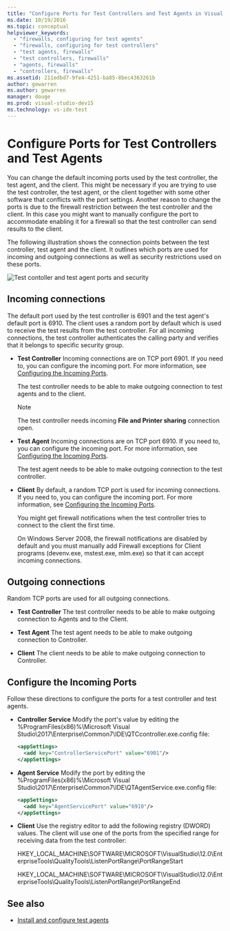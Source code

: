 ```yaml
---
title: "Configure Ports for Test Controllers and Test Agents in Visual Studio"
ms.date: 10/19/2016
ms.topic: conceptual
helpviewer_keywords:
  - "firewalls, configuring for test agents"
  - "firewalls, configuring for test controllers"
  - "test agents, firewalls"
  - "test controllers, firewalls"
  - "agents, firewalls"
  - "controllers, firewalls"
ms.assetid: 211edbd7-9fe4-4251-ba85-8bec4363261b
author: gewarren
ms.author: gewarren
manager: douge
ms.prod: visual-studio-dev15
ms.technology: vs-ide-test
---
```

# Configure Ports for Test Controllers and Test Agents

You can change the default incoming ports used by the test controller, the test agent, and the client. This might be necessary if you are trying to use the test controller, the test agent, or the client together with some other software that conflicts with the port settings. Another reason to change the ports is due to the firewall restriction between the test controller and the client. In this case you might want to manually configure the port to accommodate enabling it for a firewall so that the test controller can send results to the client.

 The following illustration shows the connection points between the test controller, test agent and the client. It outlines which ports are used for incoming and outgoing connections as well as security restrictions used on these ports.

 ![Test contoller and test agent ports and security](../test/media/test-controller-agent-firewall.png)

## Incoming connections

The default port used by the test controller is 6901 and the test agent's default port is 6910. The client uses a random port by default which is used to receive the test results from the test controller. For all incoming connections, the test controller authenticates the calling party and verifies that it belongs to specific security group.

- **Test Controller** Incoming connections are on TCP port 6901. If you need to, you can configure the incoming port. For more information, see [Configuring the Incoming Ports](#ConfigurePorts).

    The test controller needs to be able to make outgoing connection to test agents and to the client.

    > [!NOTE]
    > The test controller needs incoming **File and Printer sharing** connection open.

- **Test Agent** Incoming connections are on TCP port 6910. If you need to, you can configure the incoming port. For more information, see [Configuring the Incoming Ports](#ConfigurePorts).

   The test agent needs to be able to make outgoing connection to the test controller.

- **Client** By default, a random TCP port is used for incoming connections. If you need to, you can configure the incoming port. For more information, see [Configuring the Incoming Ports](#ConfigurePorts).

   You might get firewall notifications when the test controller tries to connect to the client the first time.

   On Windows Server 2008, the firewall notifications are disabled by default and you must manually add Firewall exceptions for Client programs (devenv.exe, mstest.exe, mlm.exe) so that it can accept incoming connections.

## Outgoing connections

Random TCP ports are used for all outgoing connections.

- **Test Controller** The test controller needs to be able to make outgoing connection to Agents and to the Client.

- **Test Agent** The test agent needs to be able to make outgoing connection to Controller.

- **Client** The client needs to be able to make outgoing connection to Controller.

## Configure the Incoming Ports

Follow these directions to configure the ports for a test controller and test agents.

- **Controller Service** Modify the port's value by editing the %ProgramFiles(x86)%\Microsoft Visual Studio\2017\Enterprise\Common7\IDE\QTCcontroller.exe.config file:

    ```xml
    <appSettings>
      <add key="ControllerServicePort" value="6901"/>
    </appSettings>
    ```

- **Agent Service** Modify the port by editing the %ProgramFiles(x86)%\Microsoft Visual Studio\2017\Enterprise\Common7\IDE\QTAgentService.exe.config file:

    ```xml
    <appSettings>
      <add key="AgentServicePort" value="6910"/>
    </appSettings>
    ```

- **Client** Use the registry editor to add the following registry (DWORD) values. The client will use one of the ports from the specified range for receiving data from the test controller:

     HKEY_LOCAL_MACHINE\SOFTWARE\MICROSOFT\VisualStudio\12.0\EnterpriseTools\QualityTools\ListenPortRange\PortRangeStart

     HKEY_LOCAL_MACHINE\SOFTWARE\MICROSOFT\VisualStudio\12.0\EnterpriseTools\QualityTools\ListenPortRange\PortRangeEnd

## See also

- [Install and configure test agents](../test/lab-management/install-configure-test-agents.md)